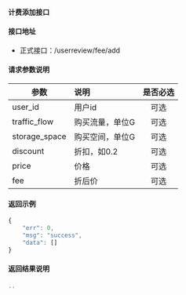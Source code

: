 #### 计费添加接口

#### 接口地址
  * 正式接口：/userreview/fee/add

#### 请求参数说明
|  参数         |说明          |是否必选|
| ------------- |:-------------|:-----:|
| user_id      | 用户id |可选    |
| traffic_flow      | 购买流量，单位G |可选    |
| storage_space      | 购买空间，单位G |可选    |
| discount   | 折扣，如0.2 |可选    |
|price	|价格|可选    |
|fee	|折后价|可选    |

#### 返回示例
```javascript
{
    "err": 0,
    "msg": "success",
    "data": []
}
```

#### 返回结果说明
```javascript
..
```